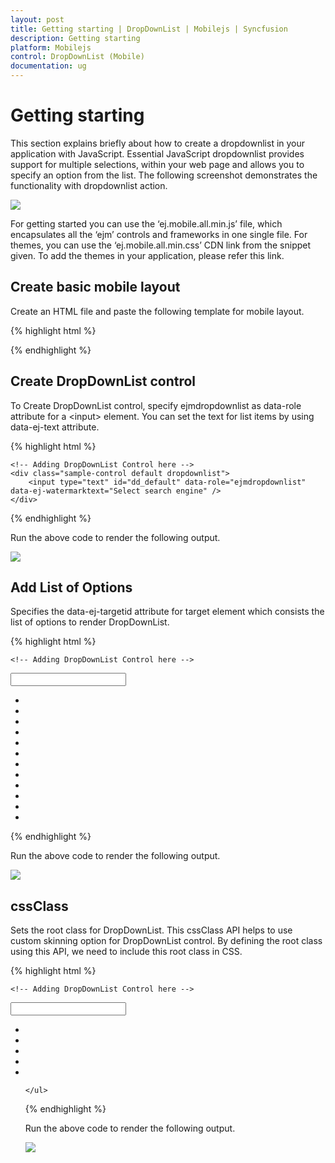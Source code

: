 ```yaml
---
layout: post 
title: Getting starting | DropDownList | Mobilejs | Syncfusion 
description: Getting starting 
platform: Mobilejs 
control: DropDownList (Mobile) 
documentation: ug
---
```


# Getting starting

This section explains briefly about how to create a dropdownlist in your application with JavaScript.
Essential JavaScript dropdownlist provides support for multiple selections, within your web page and allows you to specify an option from the list. 
The following screenshot demonstrates the functionality with dropdownlist action.

![](getting-started-images/img1.png)

For getting started you can use the ‘ej.mobile.all.min.js’ file, which encapsulates all the ‘ejm’ controls and frameworks in one single file.
For themes, you can use the ‘ej.mobile.all.min.css’ CDN link from the snippet given. To add the themes in your application, please refer this link.

## Create basic mobile layout

Create an HTML file and paste the following template for mobile layout.

{% highlight html %}

<!DOCTYPE html>
<html>
<head>
    <meta id="viewport" name="viewport" content="width=device-width, initial-scale=1.0,maximum-scale=1.0, user-scalable=no" />
    <title>Navigation Drawer</title>
    <link href="http://cdn.syncfusion.com/{{ site.releaseversion }}/js/mobile/ej.mobile.all.min.css" rel="stylesheet" />
    <script src="http://cdn.syncfusion.com/js/assets/external/jquery-3.0.0.min.js"></script>                
    <script src="http://cdn.syncfusion.com/{{ site.releaseversion }}/js/mobile/ej.mobile.all.min.js"></script> 
</head>
<body>
    <div data-role="appview">
        <!-- Adding Header Control Here -->
        <!-- Adding DropDownlist Control here -->
		<!--Adding list of Options -->
    </div>
</body>
</html>

{% endhighlight %}

## Create DropDownList control

To Create DropDownList control, specify ejmdropdownlist as data-role attribute for a &#60;input&#62; element. You can set the text for list items by using data-ej-text attribute.

{% highlight html %}

    <!-- Adding DropDownList Control here -->
    <div class="sample-control default dropdownlist">
        <input type="text" id="dd_default" data-role="ejmdropdownlist" data-ej-watermarktext="Select search engine" />
    </div>
   
   <!--Adding list of Options -->
   
{% endhighlight %}

Run the above code to render the following output.

![](getting-started-images/img3.png)

## Add List of Options

Specifies the data-ej-targetid attribute for  target element which consists the list of options to render DropDownList. 

{% highlight html %}

    <!-- Adding DropDownList Control here -->
  <div class="sample-control default dropdownlist">
        <input type="text" id="dd_default" data-role="ejmdropdownlist" data-ej-targetid="targetEle" data-ej-watermarktext="Select search engine" />
    </div>
	<!--Adding list of options -->
    <ul id="targetEle">
        <li data-ej-text="Google"></li>
        <li data-ej-text="Bing"></li>
        <li data-ej-text="Yahoo! Search"></li>
        <li data-ej-text="Ask"></li>
        <li data-ej-text="Aol Search"></li>
        <li data-ej-text="Wow"></li>
        <li data-ej-text="WebCrawler"></li>
        <li data-ej-text="MyWebSearch"></li>
        <li data-ej-text="Infospace"></li>
        <li data-ej-text="DuckDuckGo"></li>
        <li data-ej-text="Blekko"></li>
        <li data-ej-text="Contenko"></li>
    </ul>

{% endhighlight %}

Run the above code to render the following output.

![](getting-started-images/img1.png)

## cssClass

Sets the root class for DropDownList. This cssClass API helps to use custom skinning option for DropDownList control. By defining the root class using this API, we need to include this root class in CSS.

{% highlight html %}

    <!-- Adding DropDownList Control here -->
  <div class="sample-control default dropdownlist">
        <input type="text" id="dd_default" data-role="ejmdropdownlist" data-ej-targetid="targetEle" data-ej-watermarktext="Select search engine" data-ej-cssclass="custom class"    />
    </div>
    <ul id="targetEle">
        <li data-ej-text="Google"></li>
        <li data-ej-text="Bing"></li>
        <li data-ej-text="Yahoo! Search"></li>
        <li data-ej-text="Ask"></li>
        <li data-ej-text="Aol Search"></li>
    
   <style>
        .customclass .e-m-dropdownlist {
            color: red !important;
        }
    </style>
    </ul>

{% endhighlight %}

Run the above code to render the following output.

![](getting-started-images/img2.png)




